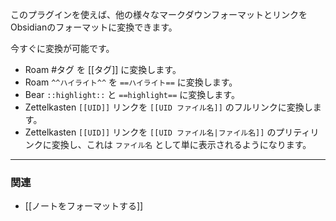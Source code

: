 このプラグインを使えば、他の様々なマークダウンフォーマットとリンクをObsidianのフォーマットに変換できます。

今すぐに変換が可能です。

- Roam #タグ を [[タグ]] に変換します。
- Roam `^^ハイライト^^` を `==ハイライト==` に変換します。
- Bear `::highlight::` と `==highlight==` に変換します。
- Zettelkasten `[[UID]]` リンクを `[[UID ファイル名]]` のフルリンクに変換します。
- Zettelkasten `[[UID]]` リンクを `[[UID ファイル名|ファイル名]]` のプリティリンクに変換し、これは `ファイル名` として単に表示されるようになります。

---

### 関連

- [[ノートをフォーマットする]]